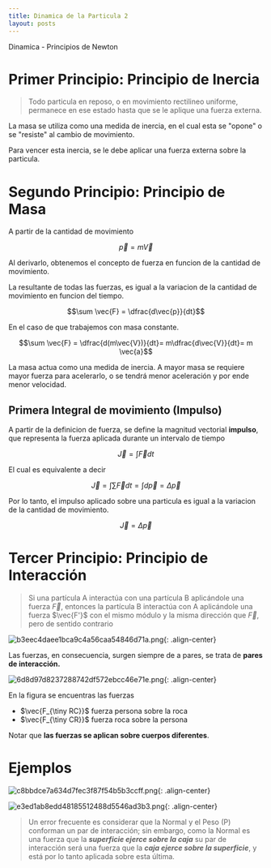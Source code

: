 ```yaml
---
title: Dinamica de la Particula 2
layout: posts
---
```


Dinamica - Principios de Newton

# Primer Principio: Principio de Inercia

> Todo particula en reposo, o en movimiento rectilineo uniforme, permanece en ese estado hasta que se le aplique una fuerza externa.


La masa se utiliza como una medida de inercia, en el cual esta se "opone" o se "resiste" al cambio de movimiento.

Para vencer esta inercia, se le debe aplicar una fuerza externa sobre la particula.


# Segundo Principio: Principio de Masa

A partir de la cantidad de movimiento 

$$\vec{p} = m\vec{V}$$

Al derivarlo, obtenemos el concepto de fuerza en funcion de la cantidad de movimiento. 

La resultante de todas las fuerzas, es igual a la variacion de la cantidad de movimiento en funcion del tiempo.


$$\sum \vec{F} = \dfrac{d\vec{p}}{dt}$$

En el caso de que trabajemos con masa constante.

$$\sum \vec{F} = \dfrac{d(m\vec{V})}{dt}= m\dfrac{d\vec{V}}{dt}= m \vec{a}$$


La masa actua como una medida de inercia. A mayor masa se requiere mayor fuerza para acelerarlo, o se tendrá menor aceleración y por ende menor velocidad.


## Primera Integral de movimiento (Impulso)


A partir de la definicion de fuerza, se define la magnitud vectorial **impulso**, que representa la fuerza aplicada durante un intervalo de tiempo


$$\vec{J} = \int\vec{F} dt$$

El cual es equivalente a decir

$$\vec{J} = \int \sum \vec{F} dt = \int d\vec{p} = \Delta \vec{p}$$

Por lo tanto, el impulso aplicado sobre una particula es igual a la variacion de la cantidad de movimiento.

$$\vec{J} = \Delta \vec{p}$$

# Tercer Principio: Principio de Interacción

> Si una partícula A interactúa con una partícula B aplicándole una fuerza $\vec{F}$, entonces la partícula B interactúa con A aplicándole una fuerza $\vec{F'}$ con el mismo módulo y la misma dirección que $\vec{F}$, pero de sentido contrario

![b3eec4daee1bca9c4a56caa54846d71a.png](https://luisparedes1.github.io/mundo-fisica/assets/teoria/02_dinamica/images/d9afea3d733a4cc1aae6923351d0de9d.png){: .align-center}

Las fuerzas, en consecuencia, surgen siempre de a pares, se trata de **pares de interacción.**

![6d8d97d8237288742df572ebcc46e71e.png](https://luisparedes1.github.io/mundo-fisica/assets/teoria/02_dinamica/images/215fcb70302d4efcad16addb6499b092.png){: .align-center}

En la figura se encuentras las fuerzas

* $\vec{F_{\tiny RC}}$ fuerza persona sobre la roca
* $\vec{F_{\tiny CR}}$ fuerza roca sobre la persona

Notar que **las fuerzas se aplican sobre cuerpos diferentes**.

# Ejemplos

![c8bbdce7a634d7fec3f87f54b5b3ccff.png](https://luisparedes1.github.io/mundo-fisica/assets/teoria/02_dinamica/images/5fa9337623ad4a7a94662c7c76994ee5.png){: .align-center}

![e3ed1ab8edd48185512488d5546ad3b3.png](https://luisparedes1.github.io/mundo-fisica/assets/teoria/02_dinamica/images/afbd0c8c1b114594a47d7666fb1e29ec.png){: .align-center}

>Un error frecuente es considerar que la Normal y el Peso (P) conforman un par de interacción; sin embargo, como la Normal es una fuerza que la ***superficie ejerce sobre la caja*** su par de interacción será una fuerza que la ***caja ejerce sobre la superficie***, y está por lo tanto aplicada sobre esta última.